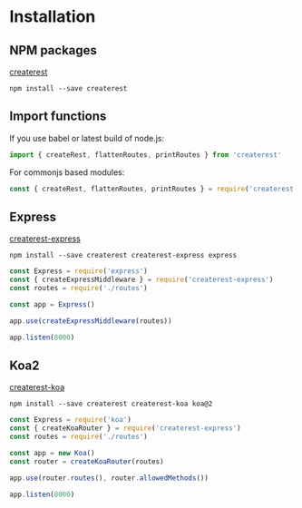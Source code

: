 # Installation

## NPM packages

[createrest](https://npmjs.com/createrest)

```shell
npm install --save createrest
```

## Import functions

If you use babel or latest build of node.js:

```js
import { createRest, flattenRoutes, printRoutes } from 'createrest'
```

For commonjs based modules:

```js
const { createRest, flattenRoutes, printRoutes } = require('createrest')
```

## Express

[createrest-express](https://npmjs.com/createrest-express)

```shell
npm install --save createrest createrest-express express
```

```js
const Express = require('express')
const { createExpressMiddleware } = require('createrest-express')
const routes = require('./routes')

const app = Express()

app.use(createExpressMiddleware(routes))

app.listen(8000)
```

## Koa2

[createrest-koa](https://npmjs.com/createrest-koa)

```shell
npm install --save createrest createrest-koa koa@2
```
```js
const Express = require('koa')
const { createKoaRouter } = require('createrest-express')
const routes = require('./routes')

const app = new Koa()
const router = createKoaRouter(routes)

app.use(router.routes(), router.allowedMethods())

app.listen(8000)
```

